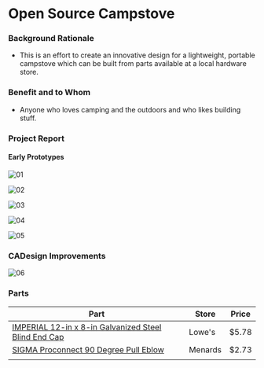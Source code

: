 # Open Source Campstove

### Background Rationale

* This is an effort to create an innovative design for a lightweight, portable campstove which can be built from parts available at a local hardware store.

### Benefit and to Whom

* Anyone who loves camping and the outdoors and who likes building stuff.

### Project Report

#### Early Prototypes

![01](/assets/images/01.png)

![02](/assets/images/02.png)

![03](/assets/images/03.png)

![04](/assets/images/04.png)

![05](/assets/images/05.png)

### CADesign Improvements

![06](/assets/images/06.png)



### Parts

| Part                                                         | Store   | Price |
| ------------------------------------------------------------ | ------- | ----- |
| [IMPERIAL 12-in x 8-in Galvanized Steel Blind End Cap](https://www.lowes.com/pd/IMPERIAL-12-in-x-8-in-Galvanized-Steel-Blind-End-Cap/1000237449) | Lowe's  | $5.78 |
| [SIGMA Proconnect 90 Degree Pull Eblow](https://www.menards.com/main/electrical/conduit-conduit-fittings-raceways/conduit-fittings/sigma-proconnex-trade-conduit-to-conduit-pull-elbow/46077m/p-1500273177717-c-9538.htm?tid=1594404088676465066&ipos=7) | Menards | $2.73 |
|                                                              |         |       |

